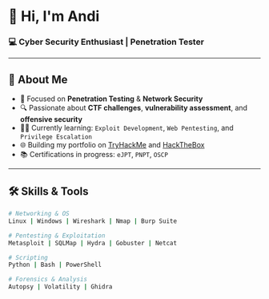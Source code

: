 # 👋 Hi, I'm Andi  
### 💻 Cyber Security Enthusiast | Penetration Tester 

---

## 🧠 About Me
- 🎯 Focused on **Penetration Testing** & **Network Security**  
- 🔍 Passionate about **CTF challenges**, **vulnerability assessment**, and **offensive security**  
- 🧑‍💻 Currently learning: `Exploit Development`, `Web Pentesting`, and `Privilege Escalation`  
- 🌐 Building my portfolio on [TryHackMe](https://tryhackme.com/) and [HackTheBox](https://www.hackthebox.com/)  
- 📚 Certifications in progress: `eJPT`, `PNPT`, `OSCP`

---

## 🛠️ Skills & Tools
```bash
# Networking & OS
Linux | Windows | Wireshark | Nmap | Burp Suite

# Pentesting & Exploitation
Metasploit | SQLMap | Hydra | Gobuster | Netcat

# Scripting
Python | Bash | PowerShell

# Forensics & Analysis
Autopsy | Volatility | Ghidra
